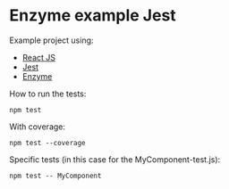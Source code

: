 # Enzyme example Jest

Example project using:

- [React JS](https://facebook.github.io/react/)
- [Jest](https://facebook.github.io/jest/) 
- [Enzyme](https://github.com/airbnb/enzyme)

How to run the tests:

```
npm test
```

With coverage:

```
npm test --coverage
```

Specific tests (in this case for the MyComponent-test.js):
```
npm test -- MyComponent
```